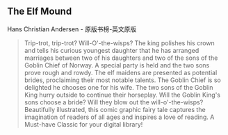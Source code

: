 ## The Elf Mound

Hans Christian Andersen  -  原版书榜-英文原版

> Trip-trot, trip-trot? Will-O'-the-wisps? The king polishes his crown and tells his curious youngest daughter that he has arranged marriages between two of his daughters and two of the sons of the Goblin Chief of Norway. A special party is held and the two sons prove rough and rowdy. The elf maidens are presented as potential brides, proclaiming their most notable talents. The Goblin Chief is so delighted he chooses one for his wife. The two sons of the Goblin King hurry outside to continue their horseplay. Will the Goblin King's sons choose a bride? Will they blow out the will-o'-the-wisps? Beautifully illustrated, this comic graphic fairy tale captures the imagination of readers of all ages and inspires a love of reading. A Must-have Classic for your digital library!
